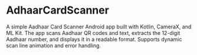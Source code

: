 # AdhaarCardScanner
A simple Aadhaar Card Scanner Android app built with Kotlin, CameraX, and ML Kit. The app scans Aadhaar QR codes and text, extracts the 12-digit Aadhaar number, and displays it in a readable format. Supports dynamic scan line animation and error handling.
